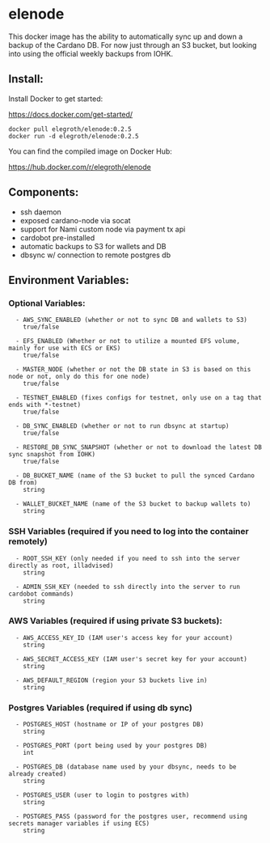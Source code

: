 # elenode

This docker image has the ability to automatically sync up and down a backup of the Cardano DB. For now just through an S3 bucket, but looking into using the official weekly backups from IOHK.

## Install:

Install Docker to get started:

https://docs.docker.com/get-started/


```
docker pull elegroth/elenode:0.2.5
docker run -d elegroth/elenode:0.2.5
```

You can find the compiled image on Docker Hub:

https://hub.docker.com/r/elegroth/elenode

## Components:

- ssh daemon
- exposed cardano-node via socat
- support for Nami custom node via payment tx api
- cardobot pre-installed
- automatic backups to S3 for wallets and DB
- dbsync w/ connection to remote postgres db

## Environment Variables:
### Optional Variables:
```
  - AWS_SYNC_ENABLED (whether or not to sync DB and wallets to S3)
    true/false
    
  - EFS_ENABLED (Whether or not to utilize a mounted EFS volume, mainly for use with ECS or EKS)
    true/false

  - MASTER_NODE (whether or not the DB state in S3 is based on this node or not, only do this for one node)
    true/false

  - TESTNET_ENABLED (fixes configs for testnet, only use on a tag that ends with *-testnet)
    true/false

  - DB_SYNC_ENABLED (whether or not to run dbsync at startup)
    true/false

  - RESTORE_DB_SYNC_SNAPSHOT (whether or not to download the latest DB sync snapshot from IOHK)
    true/false

  - DB_BUCKET_NAME (name of the S3 bucket to pull the synced Cardano DB from)
    string

  - WALLET_BUCKET_NAME (name of the S3 bucket to backup wallets to)
    string
```  
### SSH Variables (required if you need to log into the container remotely)
```
  - ROOT_SSH_KEY (only needed if you need to ssh into the server directly as root, illadvised)
    string
    
  - ADMIN_SSH_KEY (needed to ssh directly into the server to run cardobot commands)
    string
```
### AWS Variables (required if using private S3 buckets):
```
  - AWS_ACCESS_KEY_ID (IAM user's access key for your account)
    string

  - AWS_SECRET_ACCESS_KEY (IAM user's secret key for your account)
    string

  - AWS_DEFAULT_REGION (region your S3 buckets live in)
    string
```
### Postgres Variables (required if using db sync)
```
  - POSTGRES_HOST (hostname or IP of your postgres DB)
    string

  - POSTGRES_PORT (port being used by your postgres DB)
    int

  - POSTGRES_DB (database name used by your dbsync, needs to be already created)
    string

  - POSTGRES_USER (user to login to postgres with)
    string

  - POSTGRES_PASS (password for the postgres user, recommend using secrets manager variables if using ECS)
    string
```

